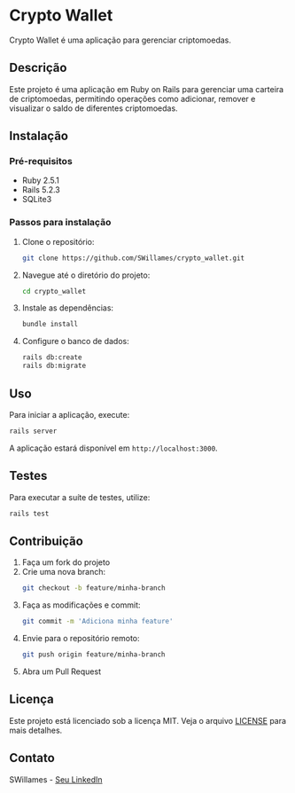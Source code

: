 # Crypto Wallet

Crypto Wallet é uma aplicação para gerenciar criptomoedas.

## Descrição

Este projeto é uma aplicação em Ruby on Rails para gerenciar uma carteira de criptomoedas, permitindo operações como adicionar, remover e visualizar o saldo de diferentes criptomoedas.

## Instalação

### Pré-requisitos

- Ruby 2.5.1 
- Rails 5.2.3
- SQLite3

### Passos para instalação

1. Clone o repositório:
    ```sh
    git clone https://github.com/SWillames/crypto_wallet.git
    ```
2. Navegue até o diretório do projeto:
    ```sh
    cd crypto_wallet
    ```
3. Instale as dependências:
    ```sh
    bundle install
    ```
4. Configure o banco de dados:
    ```sh
    rails db:create
    rails db:migrate
    ```

## Uso

Para iniciar a aplicação, execute:
```sh
rails server
```
A aplicação estará disponível em `http://localhost:3000`.

## Testes

Para executar a suíte de testes, utilize:
```sh
rails test
```

## Contribuição

1. Faça um fork do projeto
2. Crie uma nova branch:
    ```sh
    git checkout -b feature/minha-branch
    ```
3. Faça as modificações e commit:
    ```sh
    git commit -m 'Adiciona minha feature'
    ```
4. Envie para o repositório remoto:
    ```sh
    git push origin feature/minha-branch
    ```
5. Abra um Pull Request

## Licença

Este projeto está licenciado sob a licença MIT. Veja o arquivo [LICENSE](https://choosealicense.com/licenses/mit/) para mais detalhes.

## Contato

SWillames - [Seu LinkedIn](https://www.linkedin.com/in/sergiowillames/)


